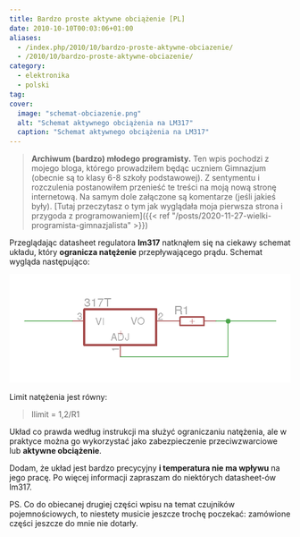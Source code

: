 ```yaml
---
title: Bardzo proste aktywne obciążenie [PL]
date: 2010-10-10T00:03:06+01:00
aliases:
  - /index.php/2010/10/bardzo-proste-aktywne-obciazenie/
  - /2010/10/bardzo-proste-aktywne-obciazenie/
category:
  - elektronika
  - polski
tag:
cover:
  image: "schemat-obciazenie.png"
  alt: "Schemat aktywnego obciążenia na LM317"
  caption: "Schemat aktywnego obciążenia na LM317"
---
```


> **Archiwum (bardzo) młodego programisty.** Ten wpis pochodzi z mojego bloga, którego prowadziłem będąc uczniem Gimnazjum (obecnie są to klasy 6-8 szkoły podstawowej). Z sentymentu i rozczulenia postanowiłem przenieść te treści na moją nową stronę internetową. Na samym dole załączone są komentarze (jeśli jakieś były). [Tutaj przeczytasz o tym jak wyglądała moja pierwsza strona i przygoda z programowaniem]({{< ref "/posts/2020-11-27-wielki-programista-gimnazjalista" >}})
> 

Przeglądając datasheet regulatora **lm317** natknąłem się na ciekawy schemat układu, który **ogranicza natężenie** przepływającego prądu. Schemat wygląda następująco:

![Schemat aktywnego obciążenia na LM317](schemat-obciazenie.png)

Limit natężenia jest równy:

> Ilimit = 1,2/R1

Układ co  prawda według instrukcji ma służyć ograniczaniu natężenia, ale w praktyce można go wykorzystać jako zabezpieczenie przeciwzwarciowe lub **aktywne obciążenie**.

Dodam, że układ jest bardzo precycyjny **i temperatura nie ma wpływu** na jego pracę. Po więcej informacji zapraszam do niektórych datasheet-ów lm317.

PS. Co do obiecanej drugiej części wpisu na temat czujników pojemnościowych, to niestety musicie jeszcze trochę poczekać: zamówione części jeszcze do mnie nie dotarły.